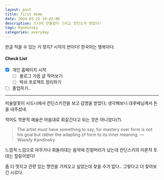 ```yaml
---
layout: post
title: first memo
date: 2024-03-22 14:42:00
description: 드디어 만들었다 그리고 칸딘스키 멋있다! 
tags: Kandinsky
categories: everyday
---
```


한글 적을 수 있는 거 맞지? 시작이 반이다! 한국어는 행복이다. 

#### Check List

- [x] 개인 홈페이지 시작
  - [ ] 블로그 가끔 글 적어보기
  - [ ] 박솨 프로젝트 정리하기
- [ ] 졸업하기..

<hr>

미술알못이 시드니에서 칸딘스키전을 보고 감명을 받았다; 생각해보니 대후배님께서 돈을 내주셨네. 

적어도 학문적 예술은 마음대로 휘갈긴다고 되는 것은 아니었다(?).

> The artist must have something to say, for mastery over form is not his goal but rather the adapting of form to its inner meaning.
> —Wassily Kandinsky

느낌적 느낌으로 아무거나 휘둘러대는 음악에 진절머리가 났는데 칸딘스키의 이론적 토대는 힐링이었다! 

좀 더 멋지고 관련 있는 명언을 가져오고 싶었는데 찾을 수가 없다.. 그렇다고 더 찾아보긴 시르다.
